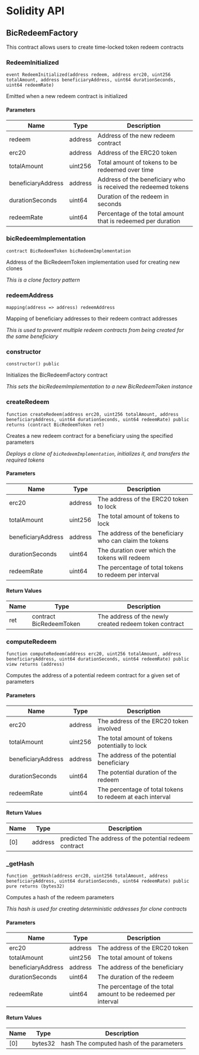 # Solidity API

## BicRedeemFactory

This contract allows users to create time-locked token redeem contracts

### RedeemInitialized

```solidity
event RedeemInitialized(address redeem, address erc20, uint256 totalAmount, address beneficiaryAddress, uint64 durationSeconds, uint64 redeemRate)
```

Emitted when a new redeem contract is initialized

#### Parameters

| Name | Type | Description |
| ---- | ---- | ----------- |
| redeem | address | Address of the new redeem contract |
| erc20 | address | Address of the ERC20 token |
| totalAmount | uint256 | Total amount of tokens to be redeemed over time |
| beneficiaryAddress | address | Address of the beneficiary who is received the redeemed tokens |
| durationSeconds | uint64 | Duration of the redeem in seconds |
| redeemRate | uint64 | Percentage of the total amount that is redeemed per duration |

### bicRedeemImplementation

```solidity
contract BicRedeemToken bicRedeemImplementation
```

Address of the BicRedeemToken implementation used for creating new clones

_This is a clone factory pattern_

### redeemAddress

```solidity
mapping(address => address) redeemAddress
```

Mapping of beneficiary addresses to their redeem contract addresses

_This is used to prevent multiple redeem contracts from being created for the same beneficiary_

### constructor

```solidity
constructor() public
```

Initializes the BicRedeemFactory contract

_This sets the bicRedeemImplementation to a new BicRedeemToken instance_

### createRedeem

```solidity
function createRedeem(address erc20, uint256 totalAmount, address beneficiaryAddress, uint64 durationSeconds, uint64 redeemRate) public returns (contract BicRedeemToken ret)
```

Creates a new redeem contract for a beneficiary using the specified parameters

_Deploys a clone of `bicRedeemImplementation`, initializes it, and transfers the required tokens_

#### Parameters

| Name | Type | Description |
| ---- | ---- | ----------- |
| erc20 | address | The address of the ERC20 token to lock |
| totalAmount | uint256 | The total amount of tokens to lock |
| beneficiaryAddress | address | The address of the beneficiary who can claim the tokens |
| durationSeconds | uint64 | The duration over which the tokens will redeem |
| redeemRate | uint64 | The percentage of total tokens to redeem per interval |

#### Return Values

| Name | Type | Description |
| ---- | ---- | ----------- |
| ret | contract BicRedeemToken | The address of the newly created redeem token contract |

### computeRedeem

```solidity
function computeRedeem(address erc20, uint256 totalAmount, address beneficiaryAddress, uint64 durationSeconds, uint64 redeemRate) public view returns (address)
```

Computes the address of a potential redeem contract for a given set of parameters

#### Parameters

| Name | Type | Description |
| ---- | ---- | ----------- |
| erc20 | address | The address of the ERC20 token involved |
| totalAmount | uint256 | The total amount of tokens potentially to lock |
| beneficiaryAddress | address | The address of the potential beneficiary |
| durationSeconds | uint64 | The potential duration of the redeem |
| redeemRate | uint64 | The percentage of total tokens to redeem at each interval |

#### Return Values

| Name | Type | Description |
| ---- | ---- | ----------- |
| [0] | address | predicted The address of the potential redeem contract |

### _getHash

```solidity
function _getHash(address erc20, uint256 totalAmount, address beneficiaryAddress, uint64 durationSeconds, uint64 redeemRate) public pure returns (bytes32)
```

Computes a hash of the redeem parameters

_This hash is used for creating deterministic addresses for clone contracts_

#### Parameters

| Name | Type | Description |
| ---- | ---- | ----------- |
| erc20 | address | The address of the ERC20 token |
| totalAmount | uint256 | The total amount of tokens |
| beneficiaryAddress | address | The address of the beneficiary |
| durationSeconds | uint64 | The duration of the redeem |
| redeemRate | uint64 | The percentage of the total amount to be redeemed per interval |

#### Return Values

| Name | Type | Description |
| ---- | ---- | ----------- |
| [0] | bytes32 | hash The computed hash of the parameters |

